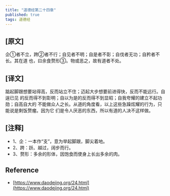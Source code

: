 ```yaml
---
title: "道德经第二十四章"
published: true
tags: 道德经
---
```


## [原文]

企①者不立，跨②者不行；自见者不明；自是者不彰；自伐者无功；自矜者不长。其在道
也，曰余食赘形③。物或恶之，故有道者不处。

## [译文]

踮起脚跟想要站得高，反而站立不住；迈起大步想要前进得快，反而不能远行。自逞已见
的反而得不到彰明；自以为是的反而得不到显昭；自我夸耀的建立不起功勋；自高自大的
不能做众人之长。从道的角度看，以上这些急躁炫耀的行为，只能说是剩饭赘瘤。因为它
们是令人厌恶的东西，所以有道的人决不这样做。

## [注释]

- 1、企：一本作“支”，意为举起脚跟，脚尖着地。
- 2、跨：跃、越过，阔步而行。
- 3、赘形：多余的形体，因饱食而使身上长出多余的肉。

## Reference

- [https://www.daodejing.org/24.html](https://www.daodejing.org/24.html)